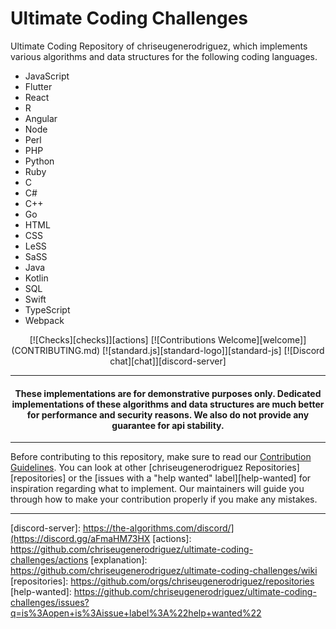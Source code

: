 # Ultimate Coding Challenges

<!-- Front Matter -->
Ultimate Coding Repository of chriseugenerodriguez, which implements various algorithms and data structures for the following coding languages.
<ul>
  <li>JavaScript</li>
  <li>Flutter</li>
  <li>React</li>
  <li>R</li>
  <li>Angular</li>
  <li>Node</li>
  <li>Perl</li>
  <li>PHP</li>
  <li>Python</li>
  <li>Ruby</li>
  <li>C</li>
  <li>C#</li>
  <li>C++</li>
  <li>Go</li>
  <li>HTML</li>
  <li>CSS</li>
  <li>LeSS</li>
  <li>SaSS</li>
  <li>Java</li>
  <li>Kotlin</li>
  <li>SQL</li>
  <li>Swift</li>
  <li>TypeScript</li>
  <li>Webpack</li>
</ul>

<div align="center">
  [![Checks][checks]][actions]
  [![Contributions Welcome][welcome]](CONTRIBUTING.md)
  [![standard.js][standard-logo]][standard-js]
  [![Discord chat][chat]][discord-server]
</div>

---

<!-- Disclaimer -->

<h4 align="center">
  These implementations are for demonstrative purposes only. Dedicated implementations of these algorithms and data
  structures are much better for performance and security reasons. We also do not provide any guarantee for api stability.
</h4>

---

<!-- Body -->

Before contributing to this repository, make sure to read our [Contribution Guidelines](CONTRIBUTING.md). You can look
at other [chriseugenerodriguez Repositories][repositories] or the [issues with a "help wanted" label][help-wanted] for
inspiration regarding what to implement. Our maintainers will guide you through how to make your contribution properly
if you make any mistakes.

---

<!-- Badge Links -->
[standard-logo]: https://img.shields.io/badge/code%20style-standardjs-%23f3df49
[chat]: https://img.shields.io/discord/808045925556682782.svg?logo=discord&colorB=7289DA
[welcome]: https://img.shields.io/static/v1.svg?label=Contributions&message=Welcome&color=0059b3
[checks]: https://img.shields.io/github/actions/workflow/status/TheAlgorithms/JavaScript/Ci.yml?branch=master&label=checks
[grade]: https://img.shields.io/lgtm/grade/javascript/g/TheAlgorithms/JavaScript.svg?logo=lgtm&logoWidth=18

<!-- External Links -->
[standard-js]: https://standardjs.com/
[discord-server]: https://the-algorithms.com/discord/](https://discord.gg/aFmaHM73HX
[actions]: https://github.com/chriseugenerodriguez/ultimate-coding-challenges/actions
[explanation]: https://github.com/chriseugenerodriguez/ultimate-coding-challenges/wiki
[repositories]: https://github.com/orgs/chriseugenerodriguez/repositories
[help-wanted]: https://github.com/chriseugenerodriguez/ultimate-coding-challenges/issues?q=is%3Aopen+is%3Aissue+label%3A%22help+wanted%22
